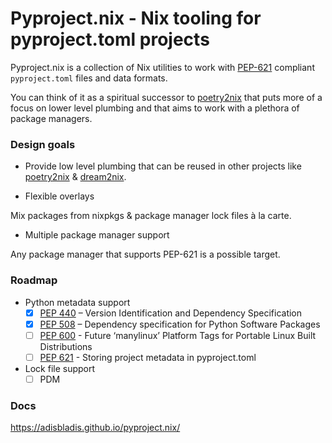 # Pyproject.nix - Nix tooling for pyproject.toml projects

Pyproject.nix is a collection of Nix utilities to work with [PEP-621](https://peps.python.org/pep-0621/) compliant `pyproject.toml` files and data formats.

You can think of it as a spiritual successor to [poetry2nix](https://github.com/nix-community/poetry2nix) that puts more of a focus on lower level plumbing and that aims to work with a plethora of package managers.

### Design goals

- Provide low level plumbing that can be reused in other projects like [poetry2nix](https://github.com/nix-community/poetry2nix) & [dream2nix](https://github.com/nix-community/dream2nix).

- Flexible overlays

Mix packages from nixpkgs & package manager lock files à la carte.

- Multiple package manager support

Any package manager that supports PEP-621 is a possible target.

### Roadmap

- Python metadata support
  - [x] [PEP 440](https://peps.python.org/pep-0440/) – Version Identification and Dependency Specification
  - [x] [PEP 508](https://peps.python.org/pep-0508/) – Dependency specification for Python Software Packages
  - [ ] [PEP 600](https://peps.python.org/pep-0600/) - Future ‘manylinux’ Platform Tags for Portable Linux Built Distributions
  - [ ] [PEP 621](https://peps.python.org/pep-0621/) - Storing project metadata in pyproject.toml
- Lock file support
  - [ ] PDM

### Docs

https://adisbladis.github.io/pyproject.nix/
